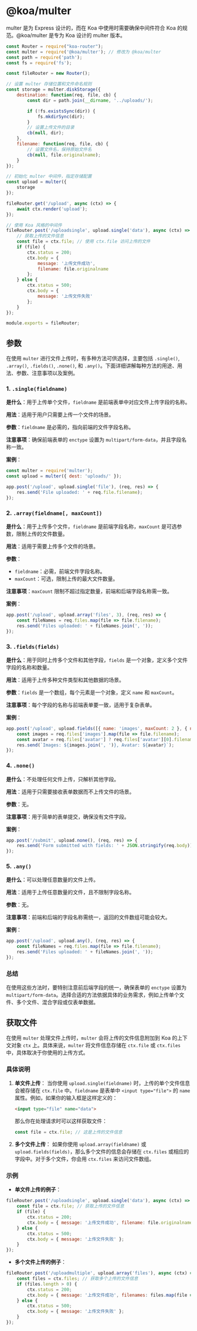# @koa/multer

multer 是为 Express 设计的，而在 Koa 中使用时需要确保中间件符合 Koa 的规范。@koa/multer 是专为 Koa 设计的 multer 版本。

```js
const Router = require("koa-router");
const multer = require('@koa/multer'); // 修改为 @koa/multer
const path = require('path');
const fs = require('fs');

const fileRouter = new Router();

// 设置 multer 存储位置和文件命名规则
const storage = multer.diskStorage({
    destination: function(req, file, cb) {
        const dir = path.join(__dirname, '../uploads/');

        if (!fs.existsSync(dir)) {
            fs.mkdirSync(dir);
        }
        // 设置上传文件的目录
        cb(null, dir);
    },
    filename: function(req, file, cb) {
        // 设置文件名，保持原始文件名
        cb(null, file.originalname);
    }
});

// 初始化 multer 中间件，指定存储配置
const upload = multer({
    storage
});

fileRouter.get('/upload', async (ctx) => {
    await ctx.render('upload');
});

// 使用 Koa 风格的中间件
fileRouter.post('/uploadsingle', upload.single('data'), async (ctx) => {
    // 获取上传的文件信息
    const file = ctx.file; // 使用 ctx.file 访问上传的文件
    if (file) {
        ctx.status = 200;
        ctx.body = {
            message: '上传文件成功',
            filename: file.originalname
        };
    } else {
        ctx.status = 500;
        ctx.body = {
            message: '上传文件失败'
        };
    }
});

module.exports = fileRouter;
```
## 参数

在使用 `multer` 进行文件上传时，有多种方法可供选择，主要包括 `.single()`, `.array()`, `.fields()`, `.none()`, 和 `.any()`。下面详细讲解每种方法的用途、用法、参数、注意事项以及案例。

### 1. `.single(fieldname)`

**是什么**：用于上传单个文件，`fieldname` 是前端表单中对应文件上传字段的名称。

**用法**：适用于用户只需要上传一个文件的场景。

**参数**：`fieldname` 是必需的，指向前端的文件字段名称。

**注意事项**：确保前端表单的 `enctype` 设置为 `multipart/form-data`，并且字段名称一致。

**案例**：

```javascript
const multer = require('multer');
const upload = multer({ dest: 'uploads/' });

app.post('/upload', upload.single('file'), (req, res) => {
    res.send('File uploaded: ' + req.file.filename);
});
```

### 2. `.array(fieldname[, maxCount])`

**是什么**：用于上传多个文件，`fieldname` 是前端字段名称，`maxCount` 是可选参数，限制上传的文件数量。

**用法**：适用于需要上传多个文件的场景。

**参数**：
- `fieldname`：必需，前端文件字段名称。
- `maxCount`：可选，限制上传的最大文件数量。

**注意事项**：`maxCount` 限制不超过指定数量，前端和后端字段名称需一致。

**案例**：

```javascript
app.post('/upload', upload.array('files', 3), (req, res) => {
    const fileNames = req.files.map(file => file.filename);
    res.send('Files uploaded: ' + fileNames.join(', '));
});
```

### 3. `.fields(fields)`

**是什么**：用于同时上传多个文件和其他字段，`fields` 是一个对象，定义多个文件字段的名称和数量。

**用法**：适用于上传多种文件类型和其他数据的场景。

**参数**：`fields` 是一个数组，每个元素是一个对象，定义 `name` 和 `maxCount`。

**注意事项**：每个字段的名称与前端表单要一致，适用于复杂表单。

**案例**：

```javascript
app.post('/upload', upload.fields([{ name: 'images', maxCount: 2 }, { name: 'avatar', maxCount: 1 }]), (req, res) => {
    const images = req.files['images'].map(file => file.filename);
    const avatar = req.files['avatar'] ? req.files['avatar'][0].filename : 'No avatar uploaded';
    res.send(`Images: ${images.join(', ')}, Avatar: ${avatar}`);
});
```

### 4. `.none()`

**是什么**：不处理任何文件上传，只解析其他字段。

**用法**：适用于只需要接收表单数据而不上传文件的场景。

**参数**：无。

**注意事项**：用于简单的表单提交，确保没有文件字段。

**案例**：

```javascript
app.post('/submit', upload.none(), (req, res) => {
    res.send('Form submitted with fields: ' + JSON.stringify(req.body));
});
```

### 5. `.any()`

**是什么**：可以处理任意数量的文件上传。

**用法**：适用于上传任意数量的文件，且不限制字段名称。

**参数**：无。

**注意事项**：前端和后端的字段名称需统一，返回的文件数组可能会较大。

**案例**：

```javascript
app.post('/upload', upload.any(), (req, res) => {
    const fileNames = req.files.map(file => file.filename);
    res.send('Files uploaded: ' + fileNames.join(', '));
});
```

### 总结

在使用这些方法时，要特别注意前后端字段的统一，确保表单的 `enctype` 设置为 `multipart/form-data`。选择合适的方法依据具体的业务需求，例如上传单个文件、多个文件、混合字段或仅表单数据。

## 获取文件



在使用 `multer` 处理文件上传时，`multer` 会将上传的文件信息附加到 Koa 的上下文对象 `ctx` 上。具体来说，`multer` 将文件信息存储在 `ctx.file` 或 `ctx.files` 中，具体取决于你使用的上传方式。

### 具体说明

1. **单文件上传**：
   当你使用 `upload.single(fieldname)` 时，上传的单个文件信息会被存储在 `ctx.file` 中。`fieldname` 是表单中 `<input type="file">` 的 `name` 属性。例如，如果你的输入框是这样定义的：
   ```html
   <input type="file" name="data">
   ```
   那么你在处理请求时可以这样获取文件：
   ```javascript
   const file = ctx.file; // 这是上传的文件信息
   ```

2. **多个文件上传**：
   如果你使用 `upload.array(fieldname)` 或 `upload.fields(fields)`，那么多个文件的信息会存储在 `ctx.files` 或相应的字段中。对于多个文件，你会用 `ctx.files` 来访问文件数组。

### 示例

- **单文件上传的例子**：

```javascript
fileRouter.post('/uploadsingle', upload.single('data'), async (ctx) => {
    const file = ctx.file; // 获取上传的文件信息
    if (file) {
        ctx.status = 200;
        ctx.body = { message: '上传文件成功', filename: file.originalname };
    } else {
        ctx.status = 500;
        ctx.body = { message: '上传文件失败' };
    }
});
```

- **多个文件上传的例子**：

```javascript
fileRouter.post('/uploadmultiple', upload.array('files'), async (ctx) => {
    const files = ctx.files; // 获取多个上传的文件信息
    if (files.length > 0) {
        ctx.status = 200;
        ctx.body = { message: '上传文件成功', filenames: files.map(file => file.originalname) };
    } else {
        ctx.status = 500;
        ctx.body = { message: '上传文件失败' };
    }
});
```
